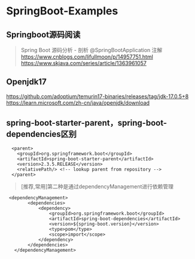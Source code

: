 # SpringBoot-Examples

## Springboot源码阅读

> Spring Boot 源码分析 - 剖析 @SpringBootApplication 注解
> https://www.cnblogs.com/lifullmoon/p/14957751.html
> https://www.skjava.com/series/article/1363961057

## Openjdk17
https://github.com/adoptium/temurin17-binaries/releases/tag/jdk-17.0.5+8
https://learn.microsoft.com/zh-cn/java/openjdk/download


## spring-boot-starter-parent，spring-boot-dependencies区别

```pom
  <parent>
    <groupId>org.springframework.boot</groupId>
    <artifactId>spring-boot-starter-parent</artifactId>
    <version>2.3.5.RELEASE</version>
    <relativePath/> <!-- lookup parent from repository -->
  </parent>
```

> [推荐,常用]第二种是通过dependencyManagement进行依赖管理
```
 <dependencyManagement>
        <dependencies>
            <dependency>
                <groupId>org.springframework.boot</groupId>
                <artifactId>spring-boot-dependencies</artifactId>
                <version>${spring-boot.version}</version>
                <type>pom</type>
                <scope>import</scope>
            </dependency>
        </dependencies>
   </dependencyManagement>
```